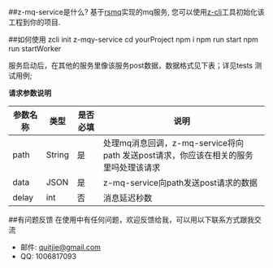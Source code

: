 ##z-mq-service是什么?
基于[rsmq](https://github.com/smrchy/rsmq)实现的mq服务, 您可以使用[z-cli](https://github.com/zhonggithub/z-cli)工具初始化该工程到你的项目.

##如何使用
zcli init z-mqy-service
cd yourProject
npm i
npm run start
npm run startWorker

服务启动后，在其他的服务里像该服务post数据，数据格式见下表；详见tests 测试用例;

**请求参数说明**

|参数名称|类型|是否必填|说明|
|---|---|---|---|
|path|String|是|处理mq消息回调，z-mq-service将向path 发送post请求，你应该在相关的服务里吗处理该请求|
|data|JSON|是|z-mq-service向path发送post请求的数据|
|delay|int|否|消息延迟秒数|

##有问题反馈
在使用中有任何问题，欢迎反馈给我，可以用以下联系方式跟我交流

* 邮件: quitjie@gmail.com
* QQ: 1006817093
